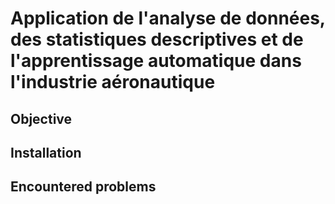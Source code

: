 # Application de l'analyse de données, des statistiques descriptives et de l'apprentissage automatique dans l'industrie aéronautique

## Objective

## Installation

## Encountered problems 
